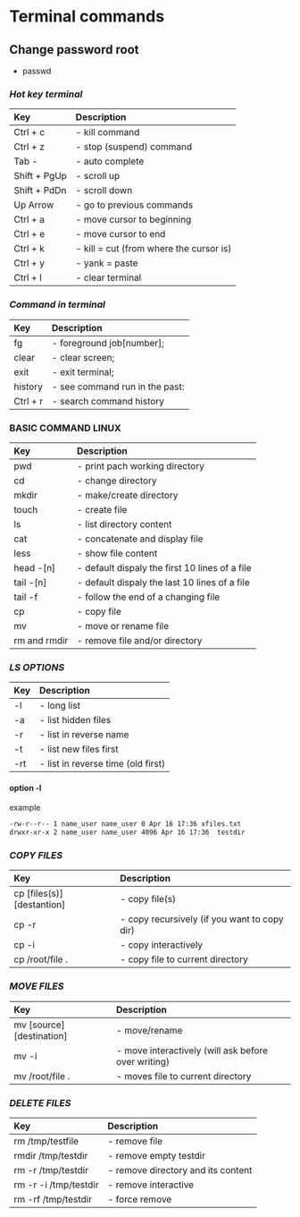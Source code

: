 # Terminal commands

## **Change password root**

- passwd

### *Hot key terminal*

| Key          | Description                             |
| :----------- | :-------------------------------------- |
| Ctrl + c     | - kill command                          |
| Ctrl + z     | - stop (suspend) command                |
| Tab -        | - auto complete                         |
| Shift + PgUp | - scroll up                             |
| Shift + PdDn | - scroll down                           |
| Up Arrow     | - go to previous commands               |
| Ctrl + a     | - move cursor to beginning              |
| Ctrl + e     | - move cursor to end                    |
| Ctrl + k     | - kill = cut (from where the cursor is) |
| Ctrl + y     | - yank = paste                          |
| Ctrl + l     | - clear terminal                        |

### *Command in terminal*

| Key      | Description                    |
| :------- | :----------------------------- |
| fg       | - foreground job[number];      |
| clear    | - clear screen;                |
| exit     | - exit terminal;               |
| history  | - see command run in the past: |
| Ctrl + r | - search command history       |

### **BASIC COMMAND LINUX**

| Key          | Description                                    |
| :----------- | :--------------------------------------------- |
| pwd          | - print pach working directory                 |
| cd           | - change directory                             |
| mkdir        | - make/create directory                        |
| touch        | - create file                                  |
| ls           | - list directory content                       |
| cat          | - concatenate and display file                 |
| less         | - show file content                            |
| head -[n]    | - default dispaly the first 10 lines of a file |
| tail -[n]    | - default dispaly the last 10 lines of a file  |
| tail -f      | - follow the end of a changing file            |
| cp           | - copy file                                    |
| mv           | - move or rename file                          |
| rm and rmdir | - remove file and/or directory                 |

### *LS OPTIONS*

| Key  | Description                        |
| :--- | :--------------------------------- |
| -l   | - long list                        |
| -a   | - list hidden files                |
| -r   | - list in reverse name             |
| -t   | - list new files first             |
| -rt  | - list in reverse time (old first) |

#### option -l

example

```bash
-rw-r--r-- 1 name_user name_user 0 Apr 16 17:36 xfiles.txt
drwxr-xr-x 2 name_user name_user 4096 Apr 16 17:36  testdir
```

### *COPY FILES*

| Key                        | Description                                  |
| :------------------------- | :------------------------------------------- |
| cp [files(s)] [destantion] | - copy file(s)                               |
| cp -r                      | - copy recursively (if you want to copy dir) |
| cp -i                      | - copy interactively                         |
| cp /root/file .            | - copy file to current directory             |

### *MOVE FILES*

| Key                       | Description                                         |
| :------------------------ | :-------------------------------------------------- |
| mv [source] [destination] | - move/rename                                       |
| mv -i                     | - move interactively (will ask before over writing) |
| mv /root/file .           | - moves file to current directory                   |

### *DELETE FILES*

| Key                   | Description                        |
| :-------------------- | :--------------------------------- |
| rm /tmp/testfile      | - remove file                      |
| rmdir /tmp/testdir    | - remove empty testdir             |
| rm -r /tmp/testdir    | - remove directory and its content |
| rm -r -i /tmp/testdir | - remove interactive               |
| rm -rf /tmp/testdir   | - force remove                     |
